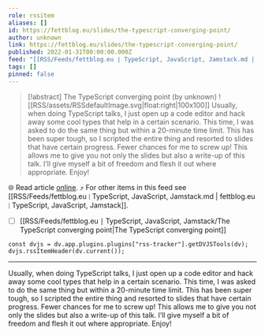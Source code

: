 ```yaml
---
role: rssitem
aliases: []
id: https://fettblog.eu/slides/the-typescript-converging-point/
author: unknown
link: https://fettblog.eu/slides/the-typescript-converging-point/
published: 2022-01-31T00:00:00.000Z
feed: "[[RSS/Feeds/fettblog․eu ∣ TypeScript, JavaScript, Jamstack.md | fettblog․eu ∣ TypeScript, JavaScript, Jamstack]]"
tags: []
pinned: false
---
```


> [!abstract] The TypeScript converging point (by unknown)
> ![[RSS/assets/RSSdefaultImage.svg|float:right|100x100]] Usually, when doing TypeScript talks, I just open up a code editor and hack away some cool types that help in a certain scenario. This time, I was asked to do the same thing but within a 20-minute time limit. This has been super tough, so I scripted the entire thing and resorted to slides that have certain progress. Fewer chances for me to screw up! This allows me to give you not only the slides but also a write-up of this talk. I’ll give myself a bit of freedom and flesh it out where appropriate. Enjoy!

🌐 Read article [online](https://fettblog.eu/slides/the-typescript-converging-point/). ⤴ For other items in this feed see [[RSS/Feeds/fettblog․eu ∣ TypeScript, JavaScript, Jamstack.md | fettblog․eu ∣ TypeScript, JavaScript, Jamstack]].

- [ ] [[RSS/Feeds/fettblog․eu ∣ TypeScript, JavaScript, Jamstack/The TypeScript converging point|The TypeScript converging point]]

~~~dataviewjs
const dvjs = dv.app.plugins.plugins["rss-tracker"].getDVJSTools(dv);
dvjs.rssItemHeader(dv.current());
~~~

- - -

Usually, when doing TypeScript talks, I just open up a code editor and hack away some cool types that help in a certain scenario. This time, I was asked to do the same thing but within a 20-minute time limit. This has been super tough, so I scripted the entire thing and resorted to slides that have certain progress. Fewer chances for me to screw up! This allows me to give you not only the slides but also a write-up of this talk. I’ll give myself a bit of freedom and flesh it out where appropriate. Enjoy!